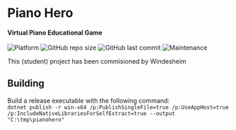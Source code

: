 # Piano Hero
**Virtual Piano Educational Game**</br></br>
![Platform](https://img.shields.io/badge/platform-windows-lightgrey)
![GitHub repo size](https://img.shields.io/github/repo-size/KBSB4/VirtualPiano)
![GitHub last commit](https://img.shields.io/github/last-commit/KBSB4/VirtualPiano)
![Maintenance](https://img.shields.io/maintenance/no/2023)

This (student) project has been commisioned by Windesheim

## Building
Build a release executable with the following command: </br>
`dotnet publish -r win-x64 /p:PublishSingleFile=true /p:UseAppHost=true /p:IncludeNativeLibrariesForSelfExtract=true --output "C:\tmp\pianohero"`
